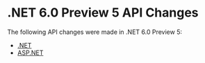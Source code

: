# .NET 6.0 Preview 5 API Changes

The following API changes were made in .NET 6.0 Preview 5:

- [.NET](./.Net/6.0-preview5.md)
- [ASP.NET](./Asp.Net/6.0-preview5.md)
